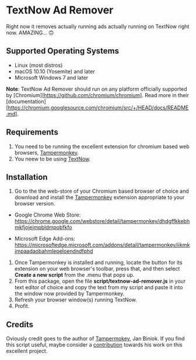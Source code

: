 # TextNow Ad Remover

Right now it removes actually running ads actually running on TextNow right now. AMAZING... 🙃

## Supported Operating Systems

- Linux (most distros)
- macOS 10.10 (Yosemite) and later
- Microsoft Windows 7 and later

**Note**: TextNow Ad Remover should run on any platform officially supported by
[Chromium][https://github.com/chromium/chromium]. Read more in their [documentation][https://chromium.googlesource.com/chromium/src/+/HEAD/docs/README.md].

## Requirements

1. You need to be running the excellent extension for chromium based web browsers, [Tampermonkey](https://www.tampermonkey.net/).
2. You neew to be using [TextNow](https://www.textnow.com/).

## Installation

1. Go to the the web-store of your Chromium based browser of choice and download and install the [Tampermonkey](https://tampermonkey.net) extension appropriate to your browser version.

- Google Chrome Web Store: <https://chrome.google.com/webstore/detail/tampermonkey/dhdgffkkebhmkfjojejmpbldmpobfkfo>

- Microsoft Edge Add-ons: <https://microsoftedge.microsoft.com/addons/detail/tampermonkey/iikmkjmpaadaobahmlepeloendndfphd>

1. Once Tampermonkey is installed and running, locate the button for its extension on your web browser's toolbar, press that, and then select **Create a new script** from the .menu that pops up.
2. From this package, open the file **script/textnow-ad-remover.js** in your text editor of choice and copy the text from my script and paste it into the window now provided by Tampermonkey.
3. Refresh your browser window(s) running TextNow.
4. Profit.

## Credits

Oviously credit goes to the author of [Tampermokey](http://tampermonkey.net), Jan Biniok. If you find this script useful, maybe consider a [contribution](https://www.tampermonkey.net/contrib.php) towards his work on this excellent project.
